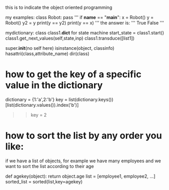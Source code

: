 this is to indicate the object oriented programming

my examples:
class Robot:
    pass
'''
if __name__ == "__main__":
    x = Robot()
    y = Robot()
    y2 = y
    print(y == y2)
    print(y == x)
'''
the answer is:
'''
True
False
'''

mydictionary:
class
class1.__dict__
for state machine
start_state =
class1.start()
class1.get_next_values(self,state,inp)
class1.transduce([list1])

super.__init__(no self here)
isinstance(object, classinfo)
hasattri(class,attribute_name)
dir(class)

# how to get the key of a specific value in the dictionary
dictionary = {1:'a',2:'b'}
key = list(dictionary.keys())[list(dictionary.values()).index('b')]
>> key = 2

# how to sort the list by any order you like:
if we have a list of objects, for example we have many employees and we want to sort the list according to their age

def agekey(object):
  return object.age
list = [employee1, employee2, ...]
sorted_list = sorted(list,key=agekey)
